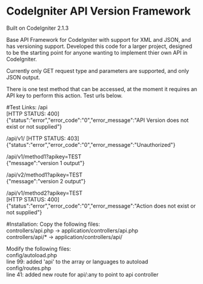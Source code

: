 CodeIgniter API Version Framework
=================================

Built on CodeIgniter 2.1.3

Base API Framework for CodeIgniter with support for XML and JSON, and has versioning support. Developed this code for a larger project, designed to be the starting point for anyone wanting to implement thier own API in CodeIgniter.

Currently only GET request type and parameters are supported, and only JSON output.

There is one test method that can be accessed, at the moment it requires an API key to perform this action. Test urls below.

#Test Links:
/api<br />
[HTTP STATUS: 400]<br />
{"status":"error","error_code":"0","error_message":"API Version does not exist or not supplied"}

/api/v1/
[HTTP STATUS: 403]<br />
{"status":"error","error_code":"0","error_message":"Unauthorized"}

/api/v1/method1?apikey=TEST<br />
{"message":"version 1 output"}

/api/v2/method1?apikey=TEST<br />
{"message":"version 2 output"}

/api/v1/method2?apikey=TEST<br />
[HTTP STATUS: 400]<br />
{"status":"error","error_code":"0","error_message":"Action does not exist or not supplied"}

#Installation:
Copy the following files:<br />
controllers/api.php     ->      application/controllers/api.php<br />
controllers/api/*       ->      application/controllers/api/

Modify the following files:<br />
config/autoload.php<br />
line 99: added 'api' to the array or languages to autoload<br />
config/routes.php<br />
line 41: added new route for api/:any to point to api controller
